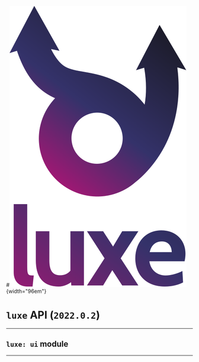 #![](../images/luxe-dark.svg){width="96em"}

# `luxe` API (`2022.0.2`)  


---

## `luxe: ui` module


---

